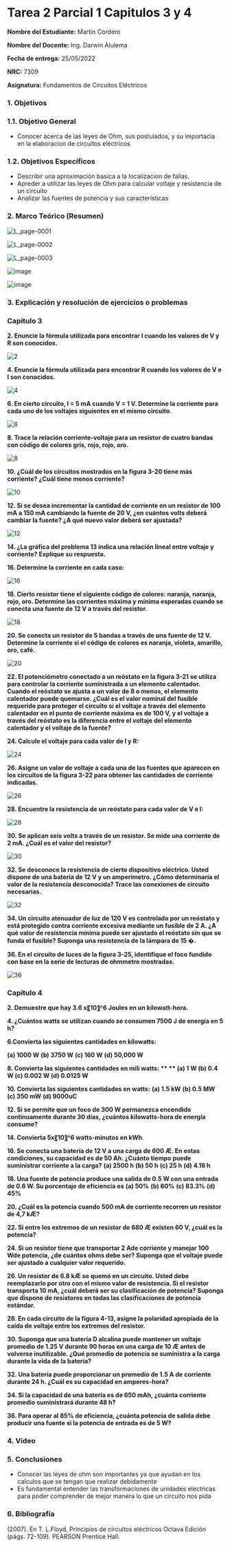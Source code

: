 # Tarea 2 Parcial 1 Capitulos 3 y 4
**Nombre del Estudiante:** Martin Cordero

**Nombre del Docente:** Ing. Darwin Alulema

**Fecha de entrega:** 25/05/2022

**NRC:** 7309

**Asignatura:** Fundamentos de Circuitos Eléctricos

### **1.	Objetivos**

### **1.1.	Objetivo General**
* Conocer acerca de las leyes de Ohm, sus postulados, y su importacia en la elaboracion de circuitos eléctricos

### **1.2.	Objetivos Específicos**
* Describir una aproximación basica a la localizacion de fallas.
* Apreder a utilizar las leyes de Ohm para calcular voltaje y resistencia de un circuito
* Analizar las fuentes de potencia y sus características

### **2.	Marco Teórico (Resumen)**

![L_page-0001](https://user-images.githubusercontent.com/105742149/170427899-4b83db88-5f9b-4eae-b17c-9d94a88013e2.jpg)

![L_page-0002](https://user-images.githubusercontent.com/105742149/170427918-c42d2eed-8279-43b7-986b-1429f29e41ff.jpg)

![L_page-0003](https://user-images.githubusercontent.com/105742149/170427968-0bc5ad70-7862-475a-8e44-0ab7c7565a6a.jpg)

![image](https://user-images.githubusercontent.com/105742149/170427520-7b0894a8-4b92-404a-ae62-e76089556419.png)

![image](https://user-images.githubusercontent.com/105742149/170427758-bf94627b-ea51-484d-818c-fd5e1047e0cf.png)

### **3.	Explicación y resolución de ejercicios o problemas**

### **Capitulo 3**
**2. Enuncie la fórmula utilizada para encontrar I cuando los valores de V y R son conocidos.**

![2](https://user-images.githubusercontent.com/105742149/170500120-4abd02d2-11b2-48d4-b151-de4066016233.jpeg)

**4. Enuncie la fórmula utilizada para encontrar R cuando los valores de V e I son conocidos.**

![4](https://user-images.githubusercontent.com/105742149/170500158-70969cab-1965-418b-93e3-43c7de528959.jpeg)

**6. En cierto circuito, I = 5 mA cuando V = 1 V. Determine la corriente para cada uno de los voltajes siguientes en el mismo circuito.**

![6](https://user-images.githubusercontent.com/105742149/170500229-a4ad829f-ae72-46fd-bc09-fc443797cc54.jpeg)

**8. Trace la relación corriente-voltaje para un resistor de cuatro bandas con código de colores gris, rojo, rojo, oro.**

![8](https://user-images.githubusercontent.com/105742149/170500269-e10e3475-f200-4e28-9c85-665cbc6ea246.jpeg)

**10. ¿Cuál de los circuitos mostrados en la figura 3-20 tiene más corriente? ¿Cuál tiene menos corriente?**

![10](https://user-images.githubusercontent.com/105742149/170502074-dc485f79-c59d-4ff3-876c-ba13feeaa307.jpeg)

**12. Si se desea incrementar la cantidad de corriente en un resistor de 100 mA a 150 mA cambiando la fuente de 20 V, ¿en cuántos volts deberá cambiar la fuente? ¿A qué nuevo valor deberá ser ajustada?**

![12](https://user-images.githubusercontent.com/105742149/170500390-4bfa620e-9de3-4b26-ae0c-3527e2807ea1.jpeg)

**14. ¿La gráfica del problema 13 indica una relación lineal entre voltaje y corriente? Explique su respuesta.**

**16. Determine la corriente en cada caso:**

![16](https://user-images.githubusercontent.com/105742149/170502481-e5f3e2f6-16ef-4076-adda-daeff2045b94.jpeg)

**18. Cierto resistor tiene el siguiente código de colores: naranja, naranja, rojo, oro. Determine las corrientes máxima y mínima esperadas cuando se conecta una fuente de 12 V a través del resistor.**

![18](https://user-images.githubusercontent.com/105742149/170502508-35008ed0-e5d1-4967-8556-7adeae6a8f38.jpeg)

**20. Se conecta un resistor de 5 bandas a través de una fuente de 12 V. Determine la corriente si el código de colores es naranja, violeta, amarillo, oro, café.**

![20](https://user-images.githubusercontent.com/105742149/170502529-e995c3ed-ff04-4dbb-a772-e98048376646.jpeg)

**22. El potenciómetro conectado a un reóstato en la figura 3-21 se utiliza para controlar la corriente suministrada a un elemento calentador. Cuando el reóstato se ajusta a un valor de 8 o menos, el elemento calentador puede quemarse. ¿Cuál es el valor nominal del fusible requerido para proteger el circuito si el voltaje a través del elemento calentador en el punto de corriente máxima es de 100 V, y el voltaje a través del reóstato es la diferencia entre el voltaje del elemento calentador y el voltaje de la fuente?**

**24. Calcule el voltaje para cada valor de I y R:**

![24](https://user-images.githubusercontent.com/105742149/170502557-7b82cf07-04c3-4d62-b799-d1568af8e79e.jpeg)

**26. Asigne un valor de voltaje a cada una de las fuentes que aparecen en los circuitos de la figura 3-22 para obtener las cantidades de corriente indicadas.**

![26](https://user-images.githubusercontent.com/105742149/170502578-d410d1e7-62ab-446a-afd9-af596e22d7f8.jpeg)

**28. Encuentre la resistencia de un reóstato para cada valor de V e I:**

![28](https://user-images.githubusercontent.com/105742149/170502618-bccf7b8f-be11-4670-a775-a608d931e626.jpeg)

**30. Se aplican seis volts a través de un resistor. Se mide una corriente de 2 mA. ¿Cuál es el valor del resistor?**

![30](https://user-images.githubusercontent.com/105742149/170502654-f1ad794b-0445-4d3a-9386-f851042263b8.jpeg)

**32. Se desconoce la resistencia de cierto dispositivo eléctrico. Usted dispone de una batería de 12 V y un amperímetro. ¿Cómo determinaría el valor de la resistencia desconocida? Trace las conexiones de circuito necesarias.**

![32](https://user-images.githubusercontent.com/105742149/170503282-27206d77-7411-431d-b035-6230f8509511.jpeg)

**34. Un circuito atenuador de luz de 120 V es controlado por un reóstato y está protegido contra corriente excesiva mediante un fusible de 2 A. ¿A qué valor de resistencia mínima puede ser ajustado el reóstato sin que se funda el fusible? Suponga una resistencia de la lámpara de 15 �.**

**36. En el circuito de luces de la figura 3-25, identifique el foco fundido con base en la serie de lecturas de ohmmetro mostradas.**

![36](https://user-images.githubusercontent.com/105742149/170503572-0f099567-59c1-4acb-9f7f-924f1bf66dfc.jpeg)

### **Capitulo 4**

**2. Demuestre que hay 3.6 x〖10〗^6  Joules en un kilowatt-hora.**

**4. ¿Cuántos watts se utilizan cuando se consumen 7500 J de energía en 5 h?**

**6.Convierta las siguientes cantidades en kilowatts:**

**(a) 1000 W**    **(b) 3750 W**            **(c) 160 W**               **(d) 50,000 W**

**8. Convierta las siguientes cantidades en mili watts: **
** (a) 1 W             (b) 0.4 W               (c) 0.002 W            (d) 0.0125 W**

**10. Convierta las siguientes cantidades en watts:** 
**(a) 1.5 kW**        **(b) 0.5 MW**           **(c) 350 mW**           **(d) 9000uC**

**12. Si se permite que un foco de 300 W permanezca encendido continuamente durante 30 días, ¿cuántos kilowatts-hora de energía consume?**

**14. Convierta 5x〖10〗^6 watts-minutos en kWh**.

**16. Se conecta una batería de 12 V a una carga de 600 Æ. En estas condiciones, su capacidad es de 50 Ah. ¿Cuánto tiempo puede suministrar corriente a la carga?**
**(a) 2500 h**                    **(b) 50 h**                     **(c) 25 h**             **(d) 4.16 h**

**18. Una fuente de potencia produce una salida de 0.5 W con una entrada de 0.6 W. Su porcentaje de eficiencia es**
**(a) 50%**             **(b) 60%**                         **(c) 83.3%**                     **(d) 45%**

**20. ¿Cuál es la potencia cuando 500 mA de corriente recorren un resistor de 4,7 kÆ?**

**22. Si entre los extremos de un resistor de 680 Æ existen 60 V, ¿cuál es la potencia?**

**24. Si un resistor tiene que transportar 2 Ade corriente y manejar 100 Wde potencia, ¿de cuántos ohms debe ser? Suponga que el voltaje puede ser ajustado a cualquier valor requerido.**

**26. Un resistor de 6.8 kÆ se quemó en un circuito. Usted debe reemplazarlo por otro con el mismo valor de resistencia. Si el resistor transporta 10 mA, ¿cuál deberá ser su clasificación de potencia? Suponga que dispone de resistores en todas las clasificaciones de potencia estándar.**

**28. En cada circuito de la figura 4-13, asigne la polaridad apropiada de la caída de voltaje entre los extremos del resistor.**

**30. Suponga que una batería D alcalina puede mantener un voltaje promedio de 1.25 V durante 90 horas en una carga de 10 Æ antes de volverse inutilizable. ¿Qué promedio de potencia se suministra a la carga durante la vida de la batería?**

**32. Una batería puede proporcionar un promedio de 1.5 A de corriente durante 24 h. ¿Cuál es su capacidad en amperes-hora?**

**34. Si la capacidad de una batería es de 650 mAh, ¿cuánta corriente promedio suministrará durante 48 h?**

**36. Para operar al 85% de eficiencia, ¿cuánta potencia de salida debe producir una fuente si la potencia de entrada es de 5 W?**


### **4.	Video**

### **5.	Conclusiones**
* Conocer las leyes de ohm son importantes ya que ayudan en los calculos que se tengan que realizar debidamente
*  Es fundamental entender las transformaciones de unidades electricas para poder comprender de mejor manera lo que un circuito nos pida 

### **6.	Bibliografía**
(2007). En T. L.Floyd, Principios de circuitos eléctricos Octava Edición (págs. 72-109). PEARSON Prentice Hall.

